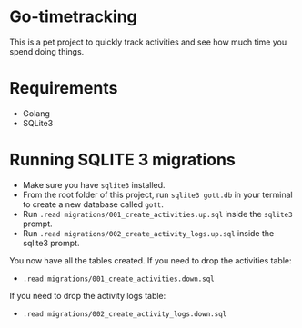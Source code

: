 # Go-timetracking

This is a pet project to quickly track activities and see how much time you spend doing things.

# Requirements

* Golang
* SQLite3

# Running SQLITE 3 migrations

* Make sure you have `sqlite3` installed.
* From the root folder of this project, run `sqlite3 gott.db` in your terminal to create a new database called `gott`.
* Run `.read migrations/001_create_activities.up.sql` inside the `sqlite3` prompt.
* Run `.read migrations/002_create_activity_logs.up.sql` inside the sqlite3 prompt.

You now have all the tables created. If you need to drop the activities table:

* `.read migrations/001_create_activities.down.sql`

If you need to drop the activity logs table:

* `.read migrations/002_create_activity_logs.down.sql`
